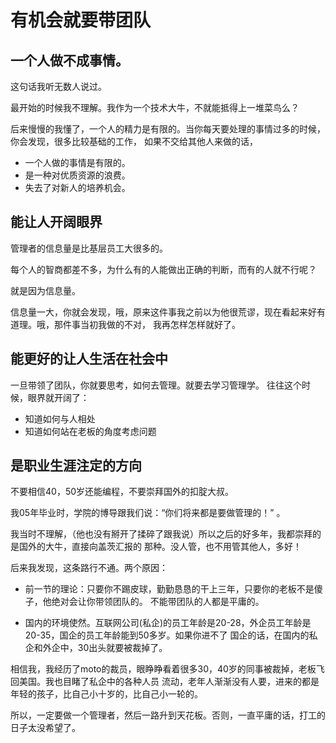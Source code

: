 # 有机会就要带团队

## 一个人做不成事情。

这句话我听无数人说过。

最开始的时候我不理解。我作为一个技术大牛，不就能抵得上一堆菜鸟么？

后来慢慢的我懂了，一个人的精力是有限的。当你每天要处理的事情过多的时候，你会发现，很多比较基础的工作，
如果不交给其他人来做的话，

- 一个人做的事情是有限的。
- 是一种对优质资源的浪费。
- 失去了对新人的培养机会。

## 能让人开阔眼界

管理者的信息量是比基层员工大很多的。

每个人的智商都差不多，为什么有的人能做出正确的判断，而有的人就不行呢？

就是因为信息量。

信息量一大，你就会发现，哦，原来这件事我之前以为他很荒谬，现在看起来好有道理。哦，那件事当初我做的不对，
我再怎样怎样就好了。

## 能更好的让人生活在社会中

一旦带领了团队，你就要思考，如何去管理。就要去学习管理学。 往往这个时候，眼界就开阔了：

- 知道如何与人相处
- 知道如何站在老板的角度考虑问题

## 是职业生涯注定的方向

不要相信40，50岁还能编程，不要崇拜国外的扣腚大叔。

我05年毕业时，学院的博导跟我们说：“你们将来都是要做管理的！” 。

我当时不理解，（他也没有掰开了揉碎了跟我说）所以之后的好多年，我都崇拜的是国外的大牛，直接向盖茨汇报的
那种。没人管，也不用管其他人，多好！

后来我发现，这条路行不通。两个原因：

- 前一节的理论：只要你不踢皮球，勤勤恳恳的干上三年，只要你的老板不是傻子，他绝对会让你带领团队的。
不能带团队的人都是平庸的。

- 国内的环境使然。互联网公司(私企)的员工年龄是20-28，外企员工年龄是20-35，国企的员工年龄能到50多岁。如果你进不了
国企的话，在国内的私企和外企中，30出头就要被裁掉了。

相信我，我经历了moto的裁员，眼睁睁看着很多30，40岁的同事被裁掉，老板飞回美国。我也目睹了私企中的各种人员
流动，老年人渐渐没有人要，进来的都是年轻的孩子，比自己小十岁的，比自己小一轮的。

所以，一定要做一个管理者，然后一路升到天花板。否则，一直平庸的话，打工的日子太没希望了。


